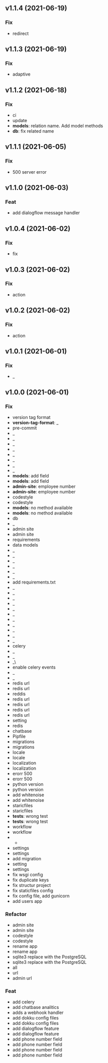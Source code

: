 ## v1.1.4 (2021-06-19)

### Fix

- redirect

## v1.1.3 (2021-06-19)

### Fix

- adaptive

## v1.1.2 (2021-06-18)

### Fix

- ci
- update
- **models**: relation name. Add model methods
- **db**: fix related name

## v1.1.1 (2021-06-05)

### Fix

- 500 server error

## v1.1.0 (2021-06-03)

### Feat

- add dialogflow message handler

## v1.0.4 (2021-06-02)

### Fix

- fix

## v1.0.3 (2021-06-02)

### Fix

- action

## v1.0.2 (2021-06-02)

### Fix

- action

## v1.0.1 (2021-06-01)

### Fix

- _

## v1.0.0 (2021-06-01)

### Fix

- version tag format
- **version-tag-format**: _
- pre-commit
- _
- _
- _
- _
- _
- _
- _
- _
- **models**: add field
- **models**: add field
- **admin-site**: employee number
- **admin-site**: employee number
- codestyle
- codestyle
- **models**: no method available
- **models**: no method available
- db
- _
- admin site
- admin site
- requirements
- data models
- _
- _
- _
- _
- _
- _
- add requirements.txt
- _
- _
- _
- _
- _
- _
- _
- _
- _
- _
- _
- celery
- _
- _
- _\
- enable celery events
- _
- _
- redis url
- redis url
- reddis
- redis url
- redis url
- redis url
- redis url
- setting
- redis
- chatbase
- Pipfile
- migrations
- migrations
- locale
- locale
- localization
- localization
- erorr 500
- erorr 500
- python version
- python version
- add whitenoise
- add whitenoise
- staricfiles
- staricfiles
- **tests**: wrong test
- **tests**: wrong test
- workflow
- workflow
- -
- settings
- settings
- add migration
- setting
- settings
- fix wsgi config
- fix duplicate keys
- fix structur project
- fix staticfiles config
- fix config file, add gunicorn
- add users app

### Refactor

- admin site
- admin site
- codestyle
- codestyle
- rename app
- rename app
- sqlite3 replace with the PostgreSQL
- sqlite3 replace with the PostgreSQL
- all
- url
- admin url

### Feat

- add celery
- add chatbase analitics
- adds a webhook handler
- add dokku config files
- add dokku config files
- add dialogflow feature
- add dialogflow feature
- add phone number field
- add phone number field
- add phone number field
- add phone number field
